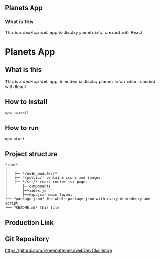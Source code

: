 ## Planets App

### What is this
This is a desktop web app to display planets info, created with React


# Planets App


## What is this
This is a desktop web app, intended to display planets information, created with React

## How to install
```
npm install
```
## How to run
```
npm start
```
## Project structure
```
*root*
|
│   ├── */node_modules/* 
│   ├── */public/* contains icons and images
│   ├── */src/* react-router jsx pages
│       ├──components
│       ├──index.js
│       ├──App.jsx* main layout
├── *package.json* the whole package.json with every dependency and script
└── *README.md* this file
```

## Production Link


## Git Repository
https://github.com/reneepaternesi/webDevChallenge
